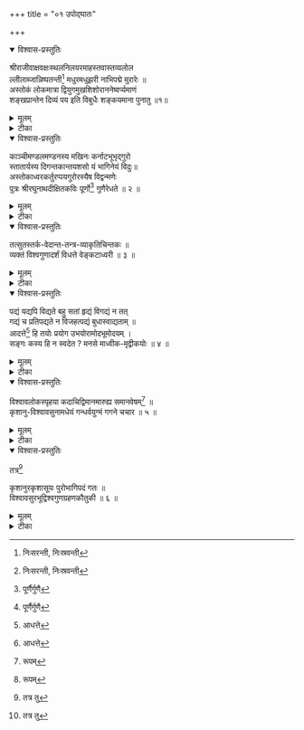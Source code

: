 +++
title = "०१ उपोद्घातः"

+++

<details open><summary>विश्वास-प्रस्तुतिः</summary>

श्रीराजीवाक्षवक्षःस्थलनिलयरमाहस्तवास्तव्यलोल   
ल्लीलाब्जान्निष्पतन्ती[^1] मधुरमधुझरी नाभिपद्मे मुरारेः ॥   
अस्तोकं लोकमात्रा द्वियुगमुखशिशोराननेष्वर्प्यमाणं   
शङ्खप्रान्तेन दिव्यं पय इति विबुधैः शङ्कयमाना पुनातु ॥१॥ 

[^1]:
     निःसरन्ती, निःस्रवन्ती
</details>

<details><summary>मूलम्</summary>

श्रीराजीवाक्षवक्षःस्थलनिलयरमाहस्तवास्तव्यलोल   
ल्लीलाब्जान्निष्पतन्ती[^1] मधुरमधुझरी नाभिपद्मे मुरारेः ॥   
अस्तोकं लोकमात्रा द्वियुगमुखशिशोराननेष्वर्प्यमाणं   
शङ्खप्रान्तेन दिव्यं पय इति विबुधैः शङ्कयमाना पुनातु ॥१॥ 

[^1]:
     निःसरन्ती, निःस्रवन्ती
</details>

<details><summary>टीका</summary>

अथ तत्रभवान् श्रीवेङ्कटाध्वरिनामा कविः प्रारिप्सितग्रन्थस्य निर्विघ्नपरिसमाप्तिमभिलिप्सुः शिष्टाचारप्राप्तं मङ्गलं तच्च "आशीर्नमस्क्रिया वस्तुनिर्देशो वापि तन्मुखम्" इत्युक्तत्वादत्र आशीरूपमाचरन् प्राह-श्रीराजीवेति । सा मधुरमधुझरी मधुरा मधुनः मकरन्दस्य धारा, अस्मान् सर्वानिति शेषः । पुनातु पवित्रीकरोतु । कीदृशी मधुझरी । श्रीमतो (राजीवे कमले इव अक्षिणी यस्य तस्य) राजीवाक्षस्य विष्णोः “बहुव्रीहौ सक्थ्यक्ष्णोः-" इत्यादिना समासान्तः षच् । वक्षःस्थले निलय आश्लिष्य स्थितिर्यस्यास्तस्या रमाया लक्ष्म्याः "क्षीरोदतनया रमा" इत्यमरः । हस्ते वास्तव्यं वर्तमानं यत् लोलत् चलत् लीलाब्जं विलासार्थ कमलं तस्मात् । श्रीभगवतो हृदये प्रेम्णा परिरभ्य स्थिताया लक्ष्म्याः करस्थलीलाकमलादित्यर्थः । मुरारेर्विष्णोर्नाभिपद्मे निष्पतन्ती निर्गलन्ती, पाठान्तरे तु निःस्रवन्ती स्यन्दमाना । उत्प्रेक्षते । द्वे युगे युग्मे चत्वारीत्यर्थः । “युगं युग्मे कृतादिषु" इत्यमरः । मुखानि यस्य स चासौ शिशुश्च तस्य ब्रह्मण इति यावत् । आननेषु मुखेषु "आननं लपनं मुखम्" इत्यमरः । लोकमात्रा लक्ष्म्या कर्त्र्या "इन्दिरा लोकमाता मा” इत्यमरः। शङ्खप्रान्तेन करणेन, अर्घ्यमाणं प्रेम्णा समर्प्यमाणं, अस्तोकं बहुलं दिवि भवं दिव्यं स्वयं "तत्र भवः' इति यत् । पयः अमृतं, इति विबुधैः देवैः "देवास्त्रिदशा विबुधाः सुराः" इत्यमरः । शङ्कयमाना संभाव्यमाना । मधुझरीति संबन्धः । श्रीविष्णोर्वक्षसि प्रेमाश्लेषेण स्थिता लक्ष्मीः कमलं लीलया भ्रामयामास, तस्माद्गलन्ती मधुधारा भगवन्नाभिकमलं प्रति सङ्गता, तां च दृष्ट्वा लक्ष्मीः प्रेम्णा निजबालकं शङ्खाग्रेणामृतमेव पाययतीति स्तावकै देवैरुत्प्रेक्षितमिति भावः । अत्र लक्ष्मीकरस्थपद्मात् स्रवन्त्यां मधुधारायां दिव्यपयसः संभावनादुत्प्रेक्षालंकारः । तदुक्तम्-"संभावनमथोत्प्रेक्षा प्रकृतस्य समेन यत्" इति । ननूत्प्रेक्षायामपि संभाव्य-संभावनयोरुपमानोपमेयभाव आवश्यकः, स चात्र मुरारेर्नाभिकमलस्य ब्रह्मण आननस्य च यद्यपि संभवति, तथापि लक्ष्मीहस्तस्थपद्मस्य शङ्खस्य च न संभवति । शङ्खस्यैकतो यत्किञ्चिन्मुकुलीभावत्वादेकतश्च विकासशालित्वात् (शङ्खो हि उपरितनभागे प्रसृतः अधोभागे च संकुचितो वर्तते) इति चेत्, श्रीराजीवाक्ष इत्यस्य चन्द्रसूर्याक्ष इत्यर्थः । स यथा-" इरा भू-वाक्-सुराप्सु स्यात्" इत्यमरात् इराशब्दस्य भूवाचकत्वं, तस्य च स्थानवाचकतापि संभवति, तेन श्रियो लक्ष्म्याः इरा स्थानं श्रीरा कमलं, तां आजीवयति विकासयतीति श्रीराजीवः सूर्यः, तथैव 'इरा भू-' इत्यनेनैव कोशेन इराशब्दस्य जलवाचकत्वमपि संभवति, ततश्च इराया जलात् आजीवति उत्पद्यते इति इराजीवश्चन्द्रः, ततश्च श्रीराजीवश्व श्रीराजीवश्च श्रीराजीवौ चन्द्रसूयौँ “सरूपाणामेकशेषः-" इत्येकशेषः । तौ अक्षिणी यस्य स श्रीराजीवाक्षः । एवं च लक्ष्म्याः करस्थितपद्मस्य एकतश्चन्द्रकिरणसंपर्कादन्यतः सूर्यकिरणसंपर्काच्च मुकुलितत्वं विकासशालित्वं च संभवति, तेन शङ्खस्य पद्मस्य चोपमानोपमेयभावः संभवतीति ज्ञेयम् । स्रग्धरा वृत्तमेतत् “ म्रभ्नै र्यानां त्रयेण त्रिमुनियतियुता स्रग्धरा-” इति तल्लक्षणात् ॥१॥

अधुना कविः स्वकीयकाव्यरचनासामर्थ्यप्रकटनाय पूर्वजप्रशंसापूर्वकं वस्य कोविदत्वं प्रपञ्चयन्श्चिकीर्षितं ग्रन्थं प्रतिजानीते-काञ्चीति ।
</details>

<details open><summary>विश्वास-प्रस्तुतिः</summary>

काञ्चीमण्डलमण्डनस्य मखिनः कर्नाटभूभृद्गुरो   
स्तातार्यस्य दिगन्तकान्तयशसो यं भागिनेयं विदुः॥   
अस्तोकाध्वरकर्तुरप्पयगुरोरस्यैष विद्वन्मणेः   
पुत्रः श्रीरघुनाथदीक्षितकविः पूर्णो[^3] गुणैरेधते ॥ २ ॥

[^3]:
     पूर्णैर्गुणै
</details>

<details><summary>मूलम्</summary>

काञ्चीमण्डलमण्डनस्य मखिनः कर्नाटभूभृद्गुरो   
स्तातार्यस्य दिगन्तकान्तयशसो यं भागिनेयं विदुः॥   
अस्तोकाध्वरकर्तुरप्पयगुरोरस्यैष विद्वन्मणेः   
पुत्रः श्रीरघुनाथदीक्षितकविः पूर्णो[^3] गुणैरेधते ॥ २ ॥

[^3]:
     पूर्णैर्गुणै
</details>

<details><summary>टीका</summary>

काञ्चीमण्डलस्य काञ्चीनगरीराष्ट्रस्य मण्डनः भूषणभूतः तस्य । स्वकीयविद्वत्त्वप्रभावेण काञ्चीराजधान्यां प्रसिद्धस्येति भावः । मखिनः प्रशस्तयज्ञकर्तुः । प्रशंसार्थेऽत्र मतुबर्थ इनिः । “भूम-निन्दा-प्रशंसासु” इत्याद्युक्तेः । कर्नाटभूभृतः कर्नाटदेशाधिपते राज्ञः कृष्णरायसंज्ञकस्य “भूभृद्भूमिधरे नृपे” इत्यमरः । गुरोः वेदादेरध्यापकस्य । यद्यपि " स्यान्निषेकादिकृद्गुरुः " इत्यमरात् " निषेकादीनि कर्माणि यः करोति यथाविधि । संभावयति चान्नेन स विप्रो गुरुरुच्यते” इति मनुस्मृतेश्च गर्भाधानादिसंस्कारकर्तुः पितुरेव गुरुत्वं संभवति, तथापि तथात्रासंभवादध्यापकस्यैव गुरुत्वं ग्रन्थकर्तुरभिप्रेतम् । अन्यथा 'कर्नाटभूभृत्पितुः' इत्येव ब्रूयात् । तथा चाह मनुरपि-" अल्पं वा बहु वा यस्य श्रुतस्योपकरोति यः । तमपीह गुरुं विद्यात् ” इति । एवं च गुरुशब्देनाध्यापकग्रहणे न दोष इत्यलमप्रस्तुतपल्लवितेन । दिगन्तेषु कान्तं मनोहरं श्राव्यमिति यावत् । यशः कीर्तिर्यस्य तस्य । तातार्यस्य ताताचार्यस्य । यं (अप्पयगुरुं ) भागिनेयं भगिनीपुत्रं, भगिनीशब्दात् "स्त्रीभ्यो ढक्” इत्यपत्यार्थे ढक् । “खस्रीयो भागिनेयः स्यात्" इत्यमरः । विदुः जानन्ति । लोका इति शेषः । 'विद ज्ञाने' इत्यस्माल्लट् । “विदो लटो वा” इति उस् । अस्य प्रसिद्धस्य अस्तोकानां बहूनामध्वराणां ज्योतिष्टोमादियागानां “ यज्ञः सवोऽध्वरो यागः” इत्यमरः । कर्तुः अनुष्ठातुः । विद्वत्सु पण्डितेषु मणे: श्रेष्ठस्य, अप्पयगुरोः अप्पयदीक्षितस्य, एष प्रसिद्धः पुत्रः श्रीरघुनाथदीक्षिताख्यः कविः, गुणैः सौशील्यादिकैः पूर्णः सन् एधते वर्धते । शार्दूलविक्रीडितं वृत्तम् । “सूर्याश्वैर्म-स-जास्त-ताः सगुरवः शार्दूलविक्रीडितम्” इति तल्लक्षणात् ॥ २ ॥
</details>

<details open><summary>विश्वास-प्रस्तुतिः</summary>

तत्सुतस्तर्क-वेदान्त-तन्त्र-व्याकृतिचिन्तकः ॥   
व्यक्तं विश्वगुणादर्शं विधत्ते वेङ्कटाध्वरी ॥ ३ ॥
</details>

<details><summary>मूलम्</summary>

तत्सुतस्तर्क-वेदान्त-तन्त्र-व्याकृतिचिन्तकः ॥   
व्यक्तं विश्वगुणादर्शं विधत्ते वेङ्कटाध्वरी ॥ ३ ॥
</details>

<details><summary>टीका</summary>

तत्सुत इति । तस्य रघुनाथदीक्षितस्य सुतः पुत्रः, तर्कश्च वेदान्तश्च तन्त्रं मीमांसा च व्याकृतिर्व्याकरणं च तेषां चिन्तको विवेचकः ज्ञातेत्यर्थः । वेङ्कटाध्वरी एतन्नामा कविः विश्वगुणादर्शं विश्वस्य जगतो गुणा आदृश्यन्तेऽस्मिन्निति तथाभूतं 'दृशिर् प्रेक्षणे' इत्यस्मादाङ्पूर्वकादधिकरणे घञ् । अथवा विश्वगुणादर्श इति संज्ञा । तथाच "पुंसि संज्ञायां घः प्रायेण" इति घः । एवमन्वर्थचम्पूग्रन्थं, व्यक्तं प्रसिद्धं यथा स्यात्तथा विधत्ते करोति । 'डुधाञ् धारण-पोषणयोः । इत्यस्माद्धातोर्लट् । वृत्तमनुष्टुप् “ पञ्चमं लघु सर्वत्र" इत्यादितल्लक्षणात् ॥ ३ ॥

अथ कविः स्वचिकीर्षितप्रबन्धस्येतरप्रबन्धविलक्षणतामाह-
</details>

<details open><summary>विश्वास-प्रस्तुतिः</summary>

पद्यं यद्यपि विद्यते बहु सतां हृद्यं विगद्यं न तत्   
गद्यं च प्रतिपद्यते न विजहत्पद्यं बुधास्वाद्यताम् ॥   
आदत्ते[^4] हि तयोः प्रयोग उभयोरामोदभूमोदयम् ।   
सङ्गः कस्य हि न स्वदेत ? मनसे माध्वीक-मृद्वीकयोः ॥ ४ ॥

[^4]:
     आधत्ते
</details>

<details><summary>मूलम्</summary>

पद्यं यद्यपि विद्यते बहु सतां हृद्यं विगद्यं न तत्   
गद्यं च प्रतिपद्यते न विजहत्पद्यं बुधास्वाद्यताम् ॥   
आदत्ते[^4] हि तयोः प्रयोग उभयोरामोदभूमोदयम् ।   
सङ्गः कस्य हि न स्वदेत ? मनसे माध्वीक-मृद्वीकयोः ॥ ४ ॥

[^4]:
     आधत्ते
</details>

<details><summary>टीका</summary>

पद्यमिति । (लोके) यद्यपि पद्यं केवलं श्लोकरूपं काव्यं रघुवंश-कुमारसंभव-माघ-किरातार्जुनीयादिकं, तच्च हृद्यं मनोहारि विद्यते, तथापि तत् विगद्यं गद्यरहितं ( अस्ति तस्मात् ) सतां बहु अतिमनोहरं रसिकानां यथेप्सितमनोहरमित्यर्थः । न भवति । तर्हि गद्यमेव  कर्तव्यमित्याह । गद्यं च गद्यमपि (तत्तु कादम्बर्यादिकं) पद्यं विजहत् पद्यरहितं ( विद्यते, तस्मात्तदपि ) 'ओहाक् त्यागे' इत्यस्मात् शतृप्रत्ययः । बुधानां उभयोरपि मर्मज्ञपण्डितानां, आस्वाद्यतां रुच्यर्हतां न प्रतिपद्यते न प्राप्नोति । तर्हि किंविधमिष्टं स्यादित्याकाङ्क्षायामाह-आदत्ते इति। हि यस्मात् कारणात् तयोर्गद्यपद्ययोरुभयोः प्रयोगः प्रकृष्टो योगः अस्ति यस्मिन् सः, अत्र अर्शआदित्वात् मत्वर्थीयोऽच् । तादृशश्चम्पूप्रबन्धः । “गद्य-पद्यात्मकं काव्यं चम्पूरित्यभिधीयते” इति वचनात् । आमोदस्यानन्दस्य " मुत्प्रीतिः प्रमदो हर्षः प्रमोदामोद-संमदाः” इत्यमरः । भूम्नः अतिशयस्योदयमुत्पत्तिं विधत्ते करोति । हि यतः माध्वीकं मधु च "मधु माध्वीकमद्ययोः" इत्यमरः । मृद्वीका द्राक्षा च "मृद्वीका गोस्तनी द्राक्षा” इत्यमरः । तयोः सङ्गः एकत्र योगः । कस्य मनसे न स्वदेत कस्य मनसि रुचिं नोत्पादयेत् ? अपि तु सर्वस्मै रोचेतेत्यर्थः । 'ष्वद आखादने' इत्यस्य विधिलिडि रूपम् । मनसे इत्यत्र च "रुच्यर्थानां प्रीयमाणः” इति चतुर्थी । अर्थान्तरन्यासोऽत्रालंकारः । विशेषेण सामान्यस्य समर्थनात् । तदुक्तम्-“सामान्यं वा विशेषो वा तदन्येन सम र्थ्यते । यत्र सोऽर्थान्तरन्यासः” इति । वृत्तं शार्दूलविक्रीडितम् । लक्षणं प्राक् (२ श्लोकटीकायां) कथितम् ॥ ४

संप्रति कविः स्वकाव्ये वर्णनीयकथाप्रस्तावमाह  ॥
</details>

<details open><summary>विश्वास-प्रस्तुतिः</summary>

विश्वावलोकस्पृहया कदाचिद्विमानमारुह्य समानवेषम्[^5] ॥   
कृशानु-विश्वावसुनामधेयं गन्धर्वयुग्मं गगने चचार ॥ ५ ॥

[^5]:
     रूपम्
</details>

<details><summary>मूलम्</summary>

विश्वावलोकस्पृहया कदाचिद्विमानमारुह्य समानवेषम्[^5] ॥   
कृशानु-विश्वावसुनामधेयं गन्धर्वयुग्मं गगने चचार ॥ ५ ॥

[^5]:
     रूपम्
</details>

<details><summary>टीका</summary>

विश्वावलोकेति । कदाचित् विश्वस्य जगतोऽवलोकश्चमत्कारप्रेक्षणं तस्य स्पृहया इच्छया “इच्छा काङ्क्षा स्पृहेहा तृट्' इत्यमरः । समानस्तुल्यो वेष आकल्पः यस्य तत्, कृशानुरिति विश्वावसुरिति च नामधेये नामनी यस्य “नामधेयं  च  नाम”  च  इत्यमरः। तत् गन्धर्वयोर्युग्मं द्वौ गन्धर्वावित्यर्थः । विमानं व्योमयानं “व्योमयानं विमानोऽस्त्री" इत्यमरः । आरुह्याधिरुह्य, गगने आकाशे “ -गगनमनन्तं” इत्यतः "पुंस्याकाश-विहायसी" इत्यन्तोऽमरः । चचार । उपजातिवृत्तम् । “अनन्तरोदीरित (इन्द्रवज्रोपेन्द्रवज्रा) लक्ष्मभाजौ पादौ यदीयावुपजातयस्ताः” इति तल्लक्षणात् ॥ ५॥

द्वयोर्गन्धर्वयोरवस्थाविशेषमाह
</details>

<details open><summary>विश्वास-प्रस्तुतिः</summary>

तत्र[^6]

कृशानुरकृशासूयः पुरोभागिपदं गतः ॥   
विश्वावसुरभूद्विश्वगुणग्रहणकौतुकी ॥ ६ ॥

[^6]:
     तत्र तु
</details>

<details><summary>मूलम्</summary>

तत्र[^6]

कृशानुरकृशासूयः पुरोभागिपदं गतः ॥   
विश्वावसुरभूद्विश्वगुणग्रहणकौतुकी ॥ ६ ॥

[^6]:
     तत्र तु
</details>

<details><summary>टीका</summary>

-तत्रेति । तत्र द्वयोर्मध्ये इत्यर्थः । कृशानुरिति । कृशानुः कृशानुनामा गन्धर्वः । अकृशा बहुला असूया गुणेषु सत्खपि दोषाविष्करणं " अक्षान्तिरीर्ष्याऽसूया तु दोषारोपो गुणेष्वपि” इत्यमरः । यस्य तथा भूतः सन् , पुरोभागिनः दोषैकदृशः “ दोषैकदृक् पुरोभागी" इत्यमरः । पदं स्थानं “पदं व्यवसित-त्राण-स्थान-लक्ष्माङ्घ्रि-वस्तुषु" इत्यमरः । गतः प्राप्तः अभूत् । अनेन वस्तुतो गुणग्राहित्वेऽपि गुणदार्ढ्यार्थमेव बहिर्दृश्यमानं पुरोभागित्वं नटवत्स्वीकृतमिति सूचितम् । “दार्ढ्याय गुणसमृद्धेः" इत्येतद्ग्रन्थान्ते तेनैवोक्तत्वात् । विश्वावसुस्तु विश्वं वसु धनं यस्येति “वसू रत्ने धने वसु" इत्यमरः । “विश्वस्य वसुराटोः” इत्यनेन विश्वशब्दस्य दीर्घः । विश्वस्य गुणानां ग्रहणे वर्णने कौतुकी कुतूहलवान् । अभूत् आसीत् । अनेन तेनात्मनाम अन्वर्थकं कृतमिति ध्वनितम् । वृत्तमनुष्टुप् । लक्षणं पूर्वम् ( ३ श्लो० टीकायाम् ) उक्तम् ॥ ६ ॥

"पुरोभागिपदं गतः" "विश्वगुणग्रहणकौतुकी” इत्यनेनास्मिन्काव्ये प्राधान्यतया विश्वगुण-दोषवर्णनमेव विषय इति द्योतितं, तत्र प्रथमतः माङ्गल्यतया च "आदित्या जायते वृष्टिवृष्टेरन्नं ततः प्रजाः" इति स्मृतेः “ अथादित्य उदयन् यत्प्राचीं दिशं प्रविशति तेन प्राच्यान्प्राणान् रश्मिषु संनिधत्ते यद्दक्षिणां यत्प्रतीचीं यदधो यदूर्ध्वं यदन्तरा दिशो यत्सर्व प्रकाशयति तेन सर्वान् प्राणान् रश्मिषु संनिधत्ते” इति श्रुतेः जगत्प्राणभूतत्वेन च सूर्यवर्णनमेवोचितमिति द्योतयन्प्रस्तौति_
</details>



